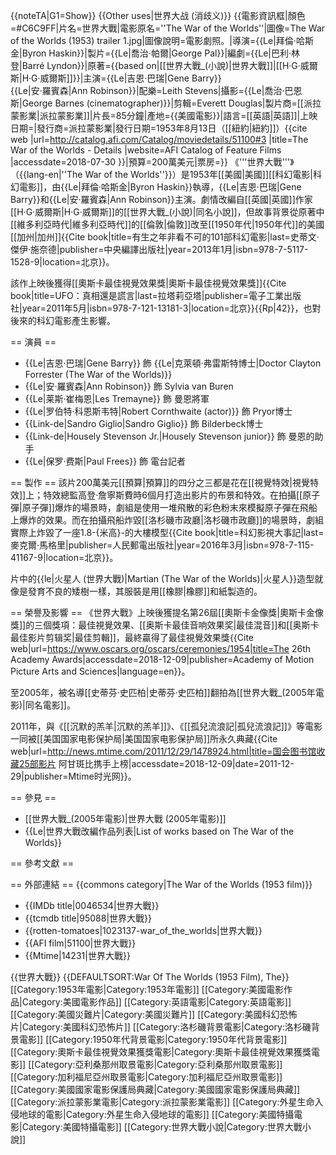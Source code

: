 {{noteTA|G1=Show}}
{{Other uses|世界大战 (消歧义)}}
{{電影資訊框|顏色=#C6C9FF|片名=世界大戰|電影原名=''The War of the Worlds''|圖像=The War of the Worlds (1953) trailer 1.jpg|圖像說明=電影劇照。|導演={{Le|拜倫·哈斯金|Byron Haskin}}|製片={{Le|喬治·帕爾|George Pal}}|編劇={{Le|巴利·林登|Barré Lyndon}}|原著={{based on|[[世界大戰_(小說)|世界大戰]]|[[H·G·威爾斯|H·G·威爾斯]]}}|主演={{Le|吉恩·巴瑞|Gene Barry}}<br />{{Le|安·羅賓森|Ann Robinson}}|配樂=Leith Stevens|攝影={{Le|喬治·巴恩斯|George Barnes (cinematographer)}}|剪輯=Everett Douglas|製片商=[[派拉蒙影業|派拉蒙影業]]|片長=85分鐘|產地={{美國電影}}|語言=[[英語|英語]]|上映日期=|發行商=派拉蒙影業|發行日期=1953年8月13日（[[紐約|紐約]]）<ref>{{cite web |url=http://catalog.afi.com/Catalog/moviedetails/51100#3 |title=The War of the Worlds - Details |website=AFI Catalog of Feature Films |accessdate=2018-07-30 }}</ref>|預算=200萬美元|票房=}}
《'''世界大戰'''》（{{lang-en|''The War of the Worlds''}}）是1953年[[美國|美國]][[科幻電影|科幻電影]]，由{{Le|拜倫·哈斯金|Byron Haskin}}執導，{{Le|吉恩·巴瑞|Gene Barry}}和{{Le|安·羅賓森|Ann Robinson}}主演。劇情改編自[[英國|英國]]作家[[H·G·威爾斯|H·G·威爾斯]]的[[世界大戰_(小說)|同名小說]]，但故事背景從原著中[[維多利亞時代|維多利亞時代]]的[[倫敦|倫敦]]改至[[1950年代|1950年代]]的美國[[加州|加州]]<ref>{{Cite book|title=有生之年非看不可的101部科幻電影|last=史蒂文·傑伊·施奈德|publisher=中央編譯出版社|year=2013年1月|isbn=978-7-5117-1528-9|location=北京}}</ref>。

該作上映後獲得[[奧斯卡最佳視覺效果獎|奧斯卡最佳視覺效果獎]]<ref>{{Cite book|title=UFO：真相還是謊言|last=拉塔莉亞塔|publisher=電子工業出版社|year=2011年5月|isbn=978-7-121-13181-3|location=北京}}</ref>{{Rp|42}}，也對後來的科幻電影產生影響。

== 演員 ==

* {{Le|吉恩·巴瑞|Gene Barry}} 飾 {{Le|克萊頓·弗雷斯特博士|Doctor Clayton Forrester (The War of the Worlds)}}
* {{Le|安·羅賓森|Ann Robinson}} 飾 Sylvia van Buren
* {{Le|莱斯·崔梅恩|Les Tremayne}} 飾 曼恩將軍
* {{Le|罗伯特·科恩斯韦特|Robert Cornthwaite (actor)}} 飾 Pryor博士
* {{Link-de|Sandro Giglio|Sandro Giglio}} 飾 Bilderbeck博士
* {{Link-de|Housely Stevenson Jr.|Housely Stevenson junior}} 飾 曼恩的助手
* {{Le|保罗·费斯|Paul Frees}} 飾 電台記者

== 製作 ==
該片200萬美元[[預算|預算]]的四分之三都是花在[[視覺特效|視覺特效]]上；特效總監高登·詹寧斯費時6個月打造出影片的布景和特效。在拍攝[[原子彈|原子彈]]爆炸的場景時，劇組是使用一堆飛散的彩色粉末來模擬原子彈在飛船上爆炸的效果。而在拍攝飛船炸毀[[洛杉磯市政廳|洛杉磯市政廳]]的場景時，劇組實際上炸毀了一座1.8-{米高}-的大樓模型<ref name=":0">{{Cite book|title=科幻影視大事記|last=麥克爾·馬格里|publisher=人民郵電出版社|year=2016年3月|isbn=978-7-115-41167-9|location=北京}}</ref>。

片中的{{le|火星人 (世界大戰)|Martian (The War of the Worlds)|火星人}}造型就像是發育不良的矮樹一樣，其服裝是用[[橡膠|橡膠]]和紙製造的<ref name=":0" />。

== 榮譽及影響 ==
《世界大戰》上映後獲提名第26屆[[奧斯卡金像獎|奧斯卡金像獎]]的三個獎項：最佳視覺效果、[[奥斯卡最佳音响效果奖|最佳混音]]和[[奥斯卡最佳影片剪辑奖|最佳剪輯]]，最終贏得了最佳視覺效果獎<ref>{{Cite web|url=https://www.oscars.org/oscars/ceremonies/1954|title=The 26th Academy Awards|accessdate=2018-12-09|publisher=Academy of Motion Picture Arts and Sciences|language=en}}</ref>。

至2005年，被名導[[史蒂芬·史匹柏|史蒂芬·史匹柏]]翻拍為[[世界大戰_(2005年電影)|同名電影]]<ref name=":0" />。

2011年，與《[[沉默的羔羊|沉默的羔羊]]》、《[[孤兒流浪記|孤兒流浪記]]》等電影一同被[[美国国家电影保护局|美国国家电影保护局]]所永久典藏<ref>{{Cite web|url=http://news.mtime.com/2011/12/29/1478924.html|title=国会图书馆收藏25部影片 阿甘斑比携手上榜|accessdate=2018-12-09|date=2011-12-29|publisher=Mtime时光网}}</ref>。

== 參見 ==

* [[世界大戰_(2005年電影)|世界大戰 (2005年電影)]]
* {{Le|世界大戰改編作品列表|List of works based on The War of the Worlds}}

== 參考文獻 ==
<references />

== 外部連結 ==
{{commons category|The War of the Worlds (1953 film)}}

* {{IMDb title|0046534|世界大戰}}
* {{tcmdb title|95088|世界大戰}}
* {{rotten-tomatoes|1023137-war_of_the_worlds|世界大戰}}
* {{AFI film|51100|世界大戰}}
* {{Mtime|14231|世界大戰}}

{{世界大戰}}
{{DEFAULTSORT:War Of The Worlds (1953 Film), The}}
[[Category:1953年電影|Category:1953年電影]]
[[Category:美國電影作品|Category:美國電影作品]]
[[Category:英語電影|Category:英語電影]]
[[Category:美國災難片|Category:美國災難片]]
[[Category:美國科幻恐怖片|Category:美國科幻恐怖片]]
[[Category:洛杉磯背景電影|Category:洛杉磯背景電影]]
[[Category:1950年代背景電影|Category:1950年代背景電影]]
[[Category:奧斯卡最佳視覺效果獲獎電影|Category:奧斯卡最佳視覺效果獲獎電影]]
[[Category:亞利桑那州取景電影|Category:亞利桑那州取景電影]]
[[Category:加利福尼亞州取景電影|Category:加利福尼亞州取景電影]]
[[Category:美國國家電影保護局典藏|Category:美國國家電影保護局典藏]]
[[Category:派拉蒙影業電影|Category:派拉蒙影業電影]]
[[Category:外星生命入侵地球的電影|Category:外星生命入侵地球的電影]]
[[Category:美國特攝電影|Category:美國特攝電影]]
[[Category:世界大戰小說|Category:世界大戰小說]]